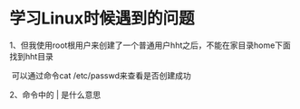 # 学习Linux时候遇到的问题

1、但我使用root根用户来创建了一个普通用户hht之后，不能在家目录home下面找到hht目录

​	可以通过命令cat  /etc/passwd来查看是否创建成功



2、命令中的  |  是什么意思



